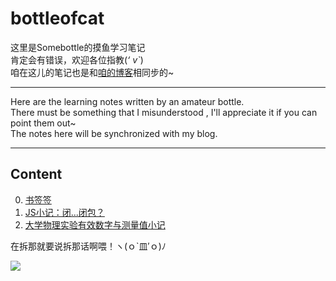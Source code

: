 # bottleofcat
这里是Somebottle的摸鱼学习笔记   
肯定会有错误，欢迎各位指教(*‘ v\`*)   
咱在这儿的笔记也是和[咱的博客](https://bottle.moe)相同步的~   

-------
Here are the learning notes written by an amateur bottle.  
There must be something that I misunderstood , I'll appreciate it if you can point them out~  
The notes here will be synchronized with my blog.  

-------
## Content  
0. [书签签](https://github.com/cat-note/bottleofcat/blob/main/bookmarks.md)  
1. [JS小记：闭...闭包？](https://github.com/cat-note/bottleofcat/blob/main/JavaScript-Closure.md)  
2. [大学物理实验有效数字与测量值小记](https://github.com/cat-note/bottleofcat/blob/main/PhyExpMeasuredAndSignificantFigure.md)  

在拆那就要说拆那话啊喂！ヽ(ｏ\`皿′ｏ)ﾉ   

![](https://p.pstatp.com/origin/pgc-image/c2639f4adb734df798e2d93638763832)  
